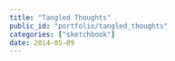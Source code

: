 ```yaml
---
title: "Tangled Thoughts"
public_id: "portfolio/tangled_thoughts"
categories: ["sketchbook"]
date: 2014-05-09
---
```

